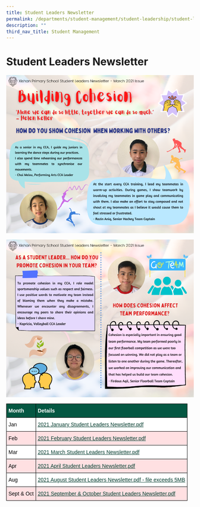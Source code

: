 ```yaml
---
title: Student Leaders Newsletter
permalink: /departments/student-management/student-leadership/student-leaders-newsletter
description: ""
third_nav_title: Student Management
---
```

# **Student Leaders Newsletter**

[](/files/2021%20January%20Student%20Leaders%20Newsletter.pdf)
[](/files/2021%20February%20Student%20Leaders%20Newsletter.pdf)
[](/files/2021%20March%20Student%20Leaders%20Newsletter.pdf)
[](/files/2021%20April%20Student%20Leaders%20Newsletter.pdf)


![](/images/1xx.png)

![](/images/2xx.png)


<table style="border-collapse:collapse;border-spacing:0" class="tg"><thead><tr><th style="background-color:#045742;border-color:black;border-style:solid;border-width:1px;color:#FFF;font-family:Arial, sans-serif;font-size:14px;font-weight:bold;overflow:hidden;padding:10px 5px;text-align:left;vertical-align:middle;word-break:normal"><span style="font-weight:bold;color:#FFF;background-color:#045742">Month</span></th><th style="background-color:#045742;border-color:black;border-style:solid;border-width:1px;color:#FFF;font-family:Arial, sans-serif;font-size:14px;font-weight:bold;overflow:hidden;padding:10px 5px;text-align:left;vertical-align:middle;word-break:normal"><span style="font-weight:bold;color:#FFF;background-color:#045742">Details</span></th></tr></thead><tbody><tr><td style="background-color:#FFF;border-color:black;border-style:solid;border-width:1px;font-family:Arial, sans-serif;font-size:14px;overflow:hidden;padding:10px 5px;text-align:left;vertical-align:middle;word-break:normal"><span style="color:#000;background-color:#FFF">Jan</span></td><td style="background-color:#FFF;border-color:black;border-style:solid;border-width:1px;color:#033C2E;font-family:Arial, sans-serif;font-size:14px;overflow:hidden;padding:10px 5px;text-align:left;text-decoration:underline;vertical-align:top;word-break:normal"><a href="/files/2021%20January%20Student%20Leaders%20Newsletter.pdf"><span style="text-decoration:underline;color:#033C2E">2021 January Student Leaders Newsletter.pdf</span></a></td></tr><tr><td style="background-color:#FFE0E2;border-color:black;border-style:solid;border-width:1px;font-family:Arial, sans-serif;font-size:14px;overflow:hidden;padding:10px 5px;text-align:left;vertical-align:middle;word-break:normal"><span style="color:#000;background-color:#FFE0E2">Feb</span></td><td style="background-color:#FFE0E2;border-color:black;border-style:solid;border-width:1px;color:#033C2E;font-family:Arial, sans-serif;font-size:14px;overflow:hidden;padding:10px 5px;text-align:left;text-decoration:underline;vertical-align:top;word-break:normal"><a href="/files/2021%20February%20Student%20Leaders%20Newsletter.pdf"><span style="text-decoration:underline;color:#033C2E">2021 February Student Leaders Newsletter.pdf</span></a></td></tr><tr><td style="background-color:#FFF;border-color:black;border-style:solid;border-width:1px;font-family:Arial, sans-serif;font-size:14px;overflow:hidden;padding:10px 5px;text-align:left;vertical-align:middle;word-break:normal"><span style="color:#000;background-color:#FFF">Mar</span></td><td style="background-color:#FFF;border-color:black;border-style:solid;border-width:1px;color:#033C2E;font-family:Arial, sans-serif;font-size:14px;overflow:hidden;padding:10px 5px;text-align:left;text-decoration:underline;vertical-align:top;word-break:normal"><a href="/files/2021%20March%20Student%20Leaders%20Newsletter.pdf"><span style="text-decoration:underline;color:#033C2E">2021 March Student Leaders Newsletter.pdf</span></a></td></tr><tr><td style="background-color:#FFE0E2;border-color:black;border-style:solid;border-width:1px;font-family:Arial, sans-serif;font-size:14px;overflow:hidden;padding:10px 5px;text-align:left;vertical-align:middle;word-break:normal"><span style="color:#000;background-color:#FFE0E2">Apr</span></td><td style="background-color:#FFE0E2;border-color:black;border-style:solid;border-width:1px;color:#033C2E;font-family:Arial, sans-serif;font-size:14px;overflow:hidden;padding:10px 5px;text-align:left;text-decoration:underline;vertical-align:top;word-break:normal"><a href="/files/2021%20April%20Student%20Leaders%20Newsletter.pdf"><span style="text-decoration:underline;color:#033C2E">2021 April Student Leaders Newsletter.pdf</span></a></td></tr><tr><td style="background-color:#FFF;border-color:black;border-style:solid;border-width:1px;font-family:Arial, sans-serif;font-size:14px;overflow:hidden;padding:10px 5px;text-align:left;vertical-align:middle;word-break:normal"><span style="color:#000;background-color:#FFF">Aug</span></td><td style="background-color:#FFF;border-color:black;border-style:solid;border-width:1px;color:#033C2E;font-family:Arial, sans-serif;font-size:14px;overflow:hidden;padding:10px 5px;text-align:left;text-decoration:underline;vertical-align:top;word-break:normal"><span style="text-decoration:underline;color:#033C2E">2021 August Student Leaders Newsletter.pdf - file exceeds 5MB</span></a></td></tr><tr><td style="background-color:#FFE0E2;border-color:black;border-style:solid;border-width:1px;font-family:Arial, sans-serif;font-size:14px;overflow:hidden;padding:10px 5px;text-align:left;vertical-align:middle;word-break:normal"><span style="color:#000;background-color:#FFE0E2">Sept &amp; Oct</span></td><td style="background-color:#FFE0E2;border-color:black;border-style:solid;border-width:1px;color:#033C2E;font-family:Arial, sans-serif;font-size:14px;overflow:hidden;padding:10px 5px;text-align:left;text-decoration:underline;vertical-align:top;word-break:normal"><a href="https://xishanpri.moe.edu.sg/qql/slot/u540/Newsletter%20Aug/September%20%20October%202021%20Student%20Leader%20Newsletter.pdf"><span style="text-decoration:underline;color:#033C2E">2021 September &amp; October Student Leaders Newsletter.pdf</span></a></td></tr></tbody></table>
